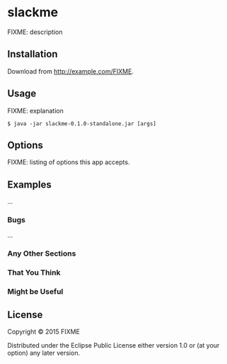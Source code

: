 # slackme

FIXME: description

## Installation

Download from http://example.com/FIXME.

## Usage

FIXME: explanation

    $ java -jar slackme-0.1.0-standalone.jar [args]

## Options

FIXME: listing of options this app accepts.

## Examples

...

### Bugs

...

### Any Other Sections
### That You Think
### Might be Useful

## License

Copyright © 2015 FIXME

Distributed under the Eclipse Public License either version 1.0 or (at
your option) any later version.

